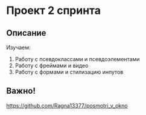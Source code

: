 # Проект 2 спринта

## Описание

Изучаем:
1. Работу с псевдоклассами и псевдоэлементами
2. Работу с фреймами и видео
3. Работу с формами и стилизацию инпутов

## Важно!

https://github.com/Ragna13377/posmotri_v_okno
